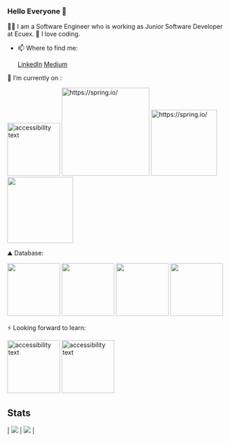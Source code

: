 ### Hello Everyone 👋

👩‍💻 I am a Software Engineer who is working as Junior Software Developer at Ecuex. 
🚀 I love coding.

- 📫 Where to find me:

    [LinkedIn](https://www.linkedin.com/in/sumeyyeakay/)  [Medium](https://medium.com/@sumeyyeakayy)


 🌱 I’m currently on :
 
<p>
 <img src="https://user-images.githubusercontent.com/34593997/87715948-c289af80-c7b6-11ea-9eb7-52863d0ab769.jpeg" width="120" alt="accessibility text">
  <img src="https://user-images.githubusercontent.com/34593997/87716469-90c51880-c7b7-11ea-9dfd-04f7c86f6629.png" width="200" title="https://spring.io/"> 
  <img src="https://user-images.githubusercontent.com/34593997/87718502-8e17f280-c7ba-11ea-9bef-c7e8b11a3953.jpg" width="150" title="https://spring.io/"> 
  <img src="https://user-images.githubusercontent.com/34593997/87718261-18138b80-c7ba-11ea-954c-847def48ac6f.jpg" width="150" title=""> 

</p>

⛰ Database:

<p>
 <img src="https://user-images.githubusercontent.com/34593997/87719722-81949980-c7bc-11ea-9de2-c112437b57f5.png" width="120">
<img src="https://user-images.githubusercontent.com/34593997/87719804-a4bf4900-c7bc-11ea-8a22-2ef10a6e8cac.png" width="120" >
<img src="https://user-images.githubusercontent.com/34593997/87719973-e3ed9a00-c7bc-11ea-8ad1-66de13d8e498.png" width="120" >
<img src="https://user-images.githubusercontent.com/34593997/87720103-17302900-c7bd-11ea-920f-15ac35c504da.png" width="120" >
</p>

 ⚡ Looking forward to learn: 
 
 <p>
 <img src="https://user-images.githubusercontent.com/34593997/87720632-e7cdec00-c7bd-11ea-80e7-e4a3f899d954.png" width="120" alt="accessibility text">
 <img src="https://user-images.githubusercontent.com/34593997/87720723-0e8c2280-c7be-11ea-94ea-cd9f246fca04.png" width="120" alt="accessibility text">
</p>
 
 
 ## Stats

 | <img src="https://github-readme-stats.vercel.app/api?username=sumeyyeakay&show_icons=true&theme=vue&count_private=true&include_all_commits=true"/>	| <img src="https://github-readme-stats.vercel.app/api/top-langs/?username=sumeyyeakay&layout=compact&theme=vue&langs_count=10&count_private=true"/>	|

 
                                                                                                                

